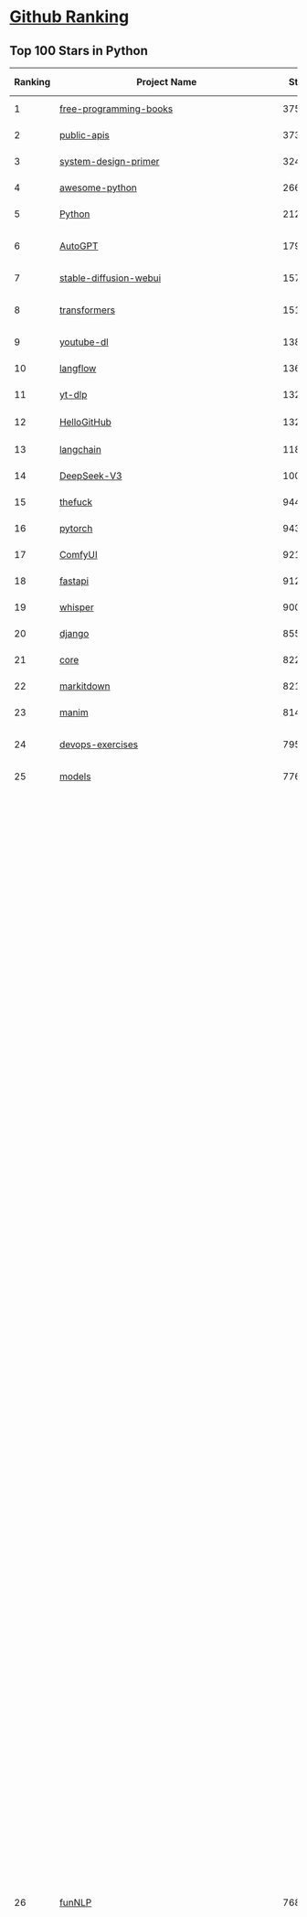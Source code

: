 [Github Ranking](../README.md)
==========

## Top 100 Stars in Python

| Ranking | Project Name | Stars | Forks | Language | Open Issues | Description | Last Commit |
| ------- | ------------ | ----- | ----- | -------- | ----------- | ----------- | ----------- |
| 1 | [free-programming-books](https://github.com/EbookFoundation/free-programming-books) | 375250 | 65185 | Python | 42 | :books: Freely available programming books | 2025-10-28T01:52:13Z |
| 2 | [public-apis](https://github.com/public-apis/public-apis) | 373834 | 39452 | Python | 7 | A collective list of free APIs | 2025-05-20T15:56:34Z |
| 3 | [system-design-primer](https://github.com/donnemartin/system-design-primer) | 324335 | 52896 | Python | 256 | Learn how to design large-scale systems. Prep for the system design interview.  Includes Anki flashcards. | 2025-05-21T11:13:33Z |
| 4 | [awesome-python](https://github.com/vinta/awesome-python) | 266610 | 26599 | Python | 0 | An opinionated list of awesome Python frameworks, libraries, software and resources. | 2025-10-16T13:40:58Z |
| 5 | [Python](https://github.com/TheAlgorithms/Python) | 212098 | 49013 | Python | 123 | All Algorithms implemented in Python | 2025-10-20T00:59:36Z |
| 6 | [AutoGPT](https://github.com/Significant-Gravitas/AutoGPT) | 179320 | 46091 | Python | 189 | AutoGPT is the vision of accessible AI for everyone, to use and to build on. Our mission is to provide the tools, so that you can focus on what matters. | 2025-10-27T23:23:44Z |
| 7 | [stable-diffusion-webui](https://github.com/AUTOMATIC1111/stable-diffusion-webui) | 157613 | 29254 | Python | 2370 | Stable Diffusion web UI | 2025-10-07T20:06:10Z |
| 8 | [transformers](https://github.com/huggingface/transformers) | 151713 | 30967 | Python | 1091 | 🤗 Transformers: the model-definition framework for state-of-the-art machine learning models in text, vision, audio, and multimodal models, for both inference and training.  | 2025-10-27T21:57:44Z |
| 9 | [youtube-dl](https://github.com/ytdl-org/youtube-dl) | 138574 | 10527 | Python | 3642 | Command-line program to download videos from YouTube.com and other video sites | 2025-10-18T10:02:28Z |
| 10 | [langflow](https://github.com/langflow-ai/langflow) | 136288 | 7858 | Python | 385 | Langflow is a powerful tool for building and deploying AI-powered agents and workflows. | 2025-10-28T03:05:31Z |
| 11 | [yt-dlp](https://github.com/yt-dlp/yt-dlp) | 132899 | 10666 | Python | 1704 | A feature-rich command-line audio/video downloader | 2025-10-27T23:21:38Z |
| 12 | [HelloGitHub](https://github.com/521xueweihan/HelloGitHub) | 132320 | 10822 | Python | 215 | :octocat: 分享 GitHub 上有趣、入门级的开源项目。Share interesting, entry-level open source projects on GitHub. | 2025-10-28T00:14:25Z |
| 13 | [langchain](https://github.com/langchain-ai/langchain) | 118215 | 19466 | Python | 167 | 🦜🔗 Build context-aware reasoning applications | 2025-10-27T23:47:43Z |
| 14 | [DeepSeek-V3](https://github.com/deepseek-ai/DeepSeek-V3) | 100011 | 16314 | Python | 31 | None | 2025-08-28T03:24:37Z |
| 15 | [thefuck](https://github.com/nvbn/thefuck) | 94492 | 3792 | Python | 292 | Magnificent app which corrects your previous console command. | 2024-07-19T14:56:13Z |
| 16 | [pytorch](https://github.com/pytorch/pytorch) | 94303 | 25676 | Python | 15477 | Tensors and Dynamic neural networks in Python with strong GPU acceleration | 2025-10-28T04:04:58Z |
| 17 | [ComfyUI](https://github.com/comfyanonymous/ComfyUI) | 92112 | 10362 | Python | 2881 | The most powerful and modular diffusion model GUI, api and backend with a graph/nodes interface. | 2025-10-28T03:54:03Z |
| 18 | [fastapi](https://github.com/fastapi/fastapi) | 91238 | 8130 | Python | 43 | FastAPI framework, high performance, easy to learn, fast to code, ready for production | 2025-10-27T17:53:01Z |
| 19 | [whisper](https://github.com/openai/whisper) | 90013 | 11259 | Python | 0 | Robust Speech Recognition via Large-Scale Weak Supervision | 2025-09-08T10:58:26Z |
| 20 | [django](https://github.com/django/django) | 85574 | 33166 | Python | 0 | The Web framework for perfectionists with deadlines. | 2025-10-27T19:11:19Z |
| 21 | [core](https://github.com/home-assistant/core) | 82212 | 35647 | Python | 2367 | :house_with_garden: Open source home automation that puts local control and privacy first. | 2025-10-27T21:53:11Z |
| 22 | [markitdown](https://github.com/microsoft/markitdown) | 82172 | 4610 | Python | 267 | Python tool for converting files and office documents to Markdown. | 2025-10-20T23:07:42Z |
| 23 | [manim](https://github.com/3b1b/manim) | 81489 | 6909 | Python | 455 | Animation engine for explanatory math videos | 2025-10-20T17:03:38Z |
| 24 | [devops-exercises](https://github.com/bregman-arie/devops-exercises) | 79582 | 18011 | Python | 35 | Linux, Jenkins, AWS, SRE, Prometheus, Docker, Python, Ansible, Git, Kubernetes, Terraform, OpenStack, SQL, NoSQL, Azure, GCP, DNS, Elastic, Network, Virtualization. DevOps Interview Questions | 2025-10-07T17:14:54Z |
| 25 | [models](https://github.com/tensorflow/models) | 77664 | 45437 | Python | 1080 | Models and examples built with TensorFlow | 2025-10-27T18:42:17Z |
| 26 | [funNLP](https://github.com/fighting41love/funNLP) | 76855 | 15043 | Python | 35 | 中英文敏感词、语言检测、中外手机/电话归属地/运营商查询、名字推断性别、手机号抽取、身份证抽取、邮箱抽取、中日文人名库、中文缩写库、拆字词典、词汇情感值、停用词、反动词表、暴恐词表、繁简体转换、英文模拟中文发音、汪峰歌词生成器、职业名称词库、同义词库、反义词库、否定词库、汽车品牌词库、汽车零件词库、连续英文切割、各种中文词向量、公司名字大全、古诗词库、IT词库、财经词库、成语词库、地名词库、历史名人词库、诗词词库、医学词库、饮食词库、法律词库、汽车词库、动物词库、中文聊天语料、中文谣言数据、百度中文问答数据集、句子相似度匹配算法集合、bert资源、文本生成&摘要相关工具、cocoNLP信息抽取工具、国内电话号码正则匹配、清华大学XLORE:中英文跨语言百科知识图谱、清华大学人工智能技术系列报告、自然语言生成、NLU太难了系列、自动对联数据及机器人、用户名黑名单列表、罪名法务名词及分类模型、微信公众号语料、cs224n深度学习自然语言处理课程、中文手写汉字识别、中文自然语言处理 语料/数据集、变量命名神器、分词语料库+代码、任务型对话英文数据集、ASR 语音数据集 + 基于深度学习的中文语音识别系统、笑声检测器、Microsoft多语言数字/单位/如日期时间识别包、中华新华字典数据库及api(包括常用歇后语、成语、词语和汉字)、文档图谱自动生成、SpaCy 中文模型、Common Voice语音识别数据集新版、神经网络关系抽取、基于bert的命名实体识别、关键词(Keyphrase)抽取包pke、基于医疗领域知识图谱的问答系统、基于依存句法与语义角色标注的事件三元组抽取、依存句法分析4万句高质量标注数据、cnocr：用来做中文OCR的Python3包、中文人物关系知识图谱项目、中文nlp竞赛项目及代码汇总、中文字符数据、speech-aligner: 从“人声语音”及其“语言文本”产生音素级别时间对齐标注的工具、AmpliGraph: 知识图谱表示学习(Python)库：知识图谱概念链接预测、Scattertext 文本可视化(python)、语言/知识表示工具：BERT & ERNIE、中文对比英文自然语言处理NLP的区别综述、Synonyms中文近义词工具包、HarvestText领域自适应文本挖掘工具（新词发现-情感分析-实体链接等）、word2word：(Python)方便易用的多语言词-词对集：62种语言/3,564个多语言对、语音识别语料生成工具：从具有音频/字幕的在线视频创建自动语音识别(ASR)语料库、构建医疗实体识别的模型（包含词典和语料标注）、单文档非监督的关键词抽取、Kashgari中使用gpt-2语言模型、开源的金融投资数据提取工具、文本自动摘要库TextTeaser: 仅支持英文、人民日报语料处理工具集、一些关于自然语言的基本模型、基于14W歌曲知识库的问答尝试--功能包括歌词接龙and已知歌词找歌曲以及歌曲歌手歌词三角关系的问答、基于Siamese bilstm模型的相似句子判定模型并提供训练数据集和测试数据集、用Transformer编解码模型实现的根据Hacker News文章标题自动生成评论、用BERT进行序列标记和文本分类的模板代码、LitBank：NLP数据集——支持自然语言处理和计算人文学科任务的100部带标记英文小说语料、百度开源的基准信息抽取系统、虚假新闻数据集、Facebook: LAMA语言模型分析，提供Transformer-XL/BERT/ELMo/GPT预训练语言模型的统一访问接口、CommonsenseQA：面向常识的英文QA挑战、中文知识图谱资料、数据及工具、各大公司内部里大牛分享的技术文档 PDF 或者 PPT、自然语言生成SQL语句（英文）、中文NLP数据增强（EDA）工具、英文NLP数据增强工具 、基于医药知识图谱的智能问答系统、京东商品知识图谱、基于mongodb存储的军事领域知识图谱问答项目、基于远监督的中文关系抽取、语音情感分析、中文ULMFiT-情感分析-文本分类-语料及模型、一个拍照做题程序、世界各国大规模人名库、一个利用有趣中文语料库 qingyun 训练出来的中文聊天机器人、中文聊天机器人seqGAN、省市区镇行政区划数据带拼音标注、教育行业新闻语料库包含自动文摘功能、开放了对话机器人-知识图谱-语义理解-自然语言处理工具及数据、中文知识图谱：基于百度百科中文页面-抽取三元组信息-构建中文知识图谱、masr: 中文语音识别-提供预训练模型-高识别率、Python音频数据增广库、中文全词覆盖BERT及两份阅读理解数据、ConvLab：开源多域端到端对话系统平台、中文自然语言处理数据集、基于最新版本rasa搭建的对话系统、基于TensorFlow和BERT的管道式实体及关系抽取、一个小型的证券知识图谱/知识库、复盘所有NLP比赛的TOP方案、OpenCLaP：多领域开源中文预训练语言模型仓库、UER：基于不同语料+编码器+目标任务的中文预训练模型仓库、中文自然语言处理向量合集、基于金融-司法领域(兼有闲聊性质)的聊天机器人、g2pC：基于上下文的汉语读音自动标记模块、Zincbase 知识图谱构建工具包、诗歌质量评价/细粒度情感诗歌语料库、快速转化「中文数字」和「阿拉伯数字」、百度知道问答语料库、基于知识图谱的问答系统、jieba_fast 加速版的jieba、正则表达式教程、中文阅读理解数据集、基于BERT等最新语言模型的抽取式摘要提取、Python利用深度学习进行文本摘要的综合指南、知识图谱深度学习相关资料整理、维基大规模平行文本语料、StanfordNLP 0.2.0：纯Python版自然语言处理包、NeuralNLP-NeuralClassifier：腾讯开源深度学习文本分类工具、端到端的封闭域对话系统、中文命名实体识别：NeuroNER vs. BertNER、新闻事件线索抽取、2019年百度的三元组抽取比赛：“科学空间队”源码、基于依存句法的开放域文本知识三元组抽取和知识库构建、中文的GPT2训练代码、ML-NLP - 机器学习(Machine Learning)NLP面试中常考到的知识点和代码实现、nlp4han:中文自然语言处理工具集(断句/分词/词性标注/组块/句法分析/语义分析/NER/N元语法/HMM/代词消解/情感分析/拼写检查、XLM：Facebook的跨语言预训练语言模型、用基于BERT的微调和特征提取方法来进行知识图谱百度百科人物词条属性抽取、中文自然语言处理相关的开放任务-数据集-当前最佳结果、CoupletAI - 基于CNN+Bi-LSTM+Attention 的自动对对联系统、抽象知识图谱、MiningZhiDaoQACorpus - 580万百度知道问答数据挖掘项目、brat rapid annotation tool: 序列标注工具、大规模中文知识图谱数据：1.4亿实体、数据增强在机器翻译及其他nlp任务中的应用及效果、allennlp阅读理解:支持多种数据和模型、PDF表格数据提取工具 、 Graphbrain：AI开源软件库和科研工具，目的是促进自动意义提取和文本理解以及知识的探索和推断、简历自动筛选系统、基于命名实体识别的简历自动摘要、中文语言理解测评基准，包括代表性的数据集&基准模型&语料库&排行榜、树洞 OCR 文字识别 、从包含表格的扫描图片中识别表格和文字、语声迁移、Python口语自然语言处理工具集(英文)、 similarity：相似度计算工具包，java编写、海量中文预训练ALBERT模型 、Transformers 2.0 、基于大规模音频数据集Audioset的音频增强 、Poplar：网页版自然语言标注工具、图片文字去除，可用于漫画翻译 、186种语言的数字叫法库、Amazon发布基于知识的人-人开放领域对话数据集 、中文文本纠错模块代码、繁简体转换 、 Python实现的多种文本可读性评价指标、类似于人名/地名/组织机构名的命名体识别数据集 、东南大学《知识图谱》研究生课程(资料)、. 英文拼写检查库 、 wwsearch是企业微信后台自研的全文检索引擎、CHAMELEON：深度学习新闻推荐系统元架构 、 8篇论文梳理BERT相关模型进展与反思、DocSearch：免费文档搜索引擎、 LIDA：轻量交互式对话标注工具 、aili - the fastest in-memory index in the East 东半球最快并发索引 、知识图谱车音工作项目、自然语言生成资源大全 、中日韩分词库mecab的Python接口库、中文文本摘要/关键词提取、汉字字符特征提取器 (featurizer)，提取汉字的特征（发音特征、字形特征）用做深度学习的特征、中文生成任务基准测评 、中文缩写数据集、中文任务基准测评 - 代表性的数据集-基准(预训练)模型-语料库-baseline-工具包-排行榜、PySS3：面向可解释AI的SS3文本分类器机器可视化工具 、中文NLP数据集列表、COPE - 格律诗编辑程序、doccano：基于网页的开源协同多语言文本标注工具 、PreNLP：自然语言预处理库、简单的简历解析器，用来从简历中提取关键信息、用于中文闲聊的GPT2模型：GPT2-chitchat、基于检索聊天机器人多轮响应选择相关资源列表(Leaderboards、Datasets、Papers)、(Colab)抽象文本摘要实现集锦(教程 、词语拼音数据、高效模糊搜索工具、NLP数据增广资源集、微软对话机器人框架 、 GitHub Typo Corpus：大规模GitHub多语言拼写错误/语法错误数据集、TextCluster：短文本聚类预处理模块 Short text cluster、面向语音识别的中文文本规范化、BLINK：最先进的实体链接库、BertPunc：基于BERT的最先进标点修复模型、Tokenizer：快速、可定制的文本词条化库、中文语言理解测评基准，包括代表性的数据集、基准(预训练)模型、语料库、排行榜、spaCy 医学文本挖掘与信息提取 、 NLP任务示例项目代码集、 python拼写检查库、chatbot-list - 行业内关于智能客服、聊天机器人的应用和架构、算法分享和介绍、语音质量评价指标(MOSNet, BSSEval, STOI, PESQ, SRMR)、 用138GB语料训练的法文RoBERTa预训练语言模型 、BERT-NER-Pytorch：三种不同模式的BERT中文NER实验、无道词典 - 有道词典的命令行版本，支持英汉互查和在线查询、2019年NLP亮点回顾、 Chinese medical dialogue data 中文医疗对话数据集 、最好的汉字数字(中文数字)-阿拉伯数字转换工具、 基于百科知识库的中文词语多词义/义项获取与特定句子词语语义消歧、awesome-nlp-sentiment-analysis - 情感分析、情绪原因识别、评价对象和评价词抽取、LineFlow：面向所有深度学习框架的NLP数据高效加载器、中文医学NLP公开资源整理 、MedQuAD：(英文)医学问答数据集、将自然语言数字串解析转换为整数和浮点数、Transfer Learning in Natural Language Processing (NLP) 、面向语音识别的中文/英文发音辞典、Tokenizers：注重性能与多功能性的最先进分词器、CLUENER 细粒度命名实体识别 Fine Grained Named Entity Recognition、 基于BERT的中文命名实体识别、中文谣言数据库、NLP数据集/基准任务大列表、nlp相关的一些论文及代码, 包括主题模型、词向量(Word Embedding)、命名实体识别(NER)、文本分类(Text Classificatin)、文本生成(Text Generation)、文本相似性(Text Similarity)计算等，涉及到各种与nlp相关的算法，基于keras和tensorflow 、Python文本挖掘/NLP实战示例、 Blackstone：面向非结构化法律文本的spaCy pipeline和NLP模型通过同义词替换实现文本“变脸” 、中文 预训练 ELECTREA 模型: 基于对抗学习 pretrain Chinese Model 、albert-chinese-ner - 用预训练语言模型ALBERT做中文NER 、基于GPT2的特定主题文本生成/文本增广、开源预训练语言模型合集、多语言句向量包、编码、标记和实现：一种可控高效的文本生成方法、 英文脏话大列表 、attnvis：GPT2、BERT等transformer语言模型注意力交互可视化、CoVoST：Facebook发布的多语种语音-文本翻译语料库，包括11种语言(法语、德语、荷兰语、俄语、西班牙语、意大利语、土耳其语、波斯语、瑞典语、蒙古语和中文)的语音、文字转录及英文译文、Jiagu自然语言处理工具 - 以BiLSTM等模型为基础，提供知识图谱关系抽取 中文分词 词性标注 命名实体识别 情感分析 新词发现 关键词 文本摘要 文本聚类等功能、用unet实现对文档表格的自动检测，表格重建、NLP事件提取文献资源列表 、 金融领域自然语言处理研究资源大列表、CLUEDatasetSearch - 中英文NLP数据集：搜索所有中文NLP数据集，附常用英文NLP数据集 、medical_NER - 中文医学知识图谱命名实体识别 、(哈佛)讲因果推理的免费书、知识图谱相关学习资料/数据集/工具资源大列表、Forte：灵活强大的自然语言处理pipeline工具集 、Python字符串相似性算法库、PyLaia：面向手写文档分析的深度学习工具包、TextFooler：针对文本分类/推理的对抗文本生成模块、Haystack：灵活、强大的可扩展问答(QA)框架、中文关键短语抽取工具 | 2024-05-10T07:38:24Z |
| 27 | [Deep-Live-Cam](https://github.com/hacksider/Deep-Live-Cam) | 74204 | 10834 | Python | 53 | real time face swap and one-click video deepfake with only a single image | 2025-10-24T08:34:47Z |
| 28 | [awesome-llm-apps](https://github.com/Shubhamsaboo/awesome-llm-apps) | 73626 | 9575 | Python | 4 | Collection of awesome LLM apps with AI Agents and RAG using OpenAI, Anthropic, Gemini and opensource models. | 2025-10-19T17:51:53Z |
| 29 | [d2l-zh](https://github.com/d2l-ai/d2l-zh) | 73456 | 11959 | Python | 0 | 《动手学深度学习》：面向中文读者、能运行、可讨论。中英文版被70多个国家的500多所大学用于教学。 | 2024-07-30T09:32:19Z |
| 30 | [browser-use](https://github.com/browser-use/browser-use) | 71823 | 8513 | Python | 139 | 🌐 Make websites accessible for AI agents. Automate tasks online with ease. | 2025-10-28T03:53:48Z |
| 31 | [PayloadsAllTheThings](https://github.com/swisskyrepo/PayloadsAllTheThings) | 71189 | 16145 | Python | 0 | A list of useful payloads and bypass for Web Application Security and Pentest/CTF | 2025-10-05T16:55:44Z |
| 32 | [screenshot-to-code](https://github.com/abi/screenshot-to-code) | 71076 | 8808 | Python | 106 | Drop in a screenshot and convert it to clean code (HTML/Tailwind/React/Vue) | 2025-10-21T18:42:48Z |
| 33 | [flask](https://github.com/pallets/flask) | 70667 | 16598 | Python | 6 | The Python micro framework for building web applications. | 2025-10-14T20:26:26Z |
| 34 | [awesome-machine-learning](https://github.com/josephmisiti/awesome-machine-learning) | 70399 | 15144 | Python | 2 | A curated list of awesome Machine Learning frameworks, libraries and software. | 2025-10-06T13:44:20Z |
| 35 | [new-pac](https://github.com/Alvin9999/new-pac) | 70103 | 10469 | Python | 446 | 翻墙-科学上网、自由上网、免费科学上网、免费翻墙、fanqiang、油管youtube/视频下载、软件、VPN、一键翻墙浏览器，vps一键搭建翻墙服务器脚本/教程，免费shadowsocks/ss/ssr/v2ray/goflyway账号/节点，翻墙梯子，电脑、手机、iOS、安卓、windows、Mac、Linux、路由器翻墙、科学上网、youtube视频下载、youtube油管镜像/免翻墙网站、美区apple id共享账号、翻墙-科学上网-梯子 | 2025-10-28T03:58:05Z |
| 36 | [sherlock](https://github.com/sherlock-project/sherlock) | 69879 | 8194 | Python | 67 | Hunt down social media accounts by username across social networks | 2025-10-27T05:09:03Z |
| 37 | [cpython](https://github.com/python/cpython) | 69562 | 33238 | Python | 7160 | The Python programming language | 2025-10-27T23:49:11Z |
| 38 | [gpt_academic](https://github.com/binary-husky/gpt_academic) | 69427 | 8380 | Python | 269 | 为GPT/GLM等LLM大语言模型提供实用化交互接口，特别优化论文阅读/润色/写作体验，模块化设计，支持自定义快捷按钮&函数插件，支持Python和C++等项目剖析&自译解功能，PDF/LaTex论文翻译&总结功能，支持并行问询多种LLM模型，支持chatglm3等本地模型。接入通义千问, deepseekcoder, 讯飞星火, 文心一言, llama2, rwkv, claude2, moss等。 | 2025-09-20T13:41:26Z |
| 39 | [ansible](https://github.com/ansible/ansible) | 66841 | 24112 | Python | 567 | Ansible is a radically simple IT automation platform that makes your applications and systems easier to deploy and maintain. Automate everything from code deployment to network configuration to cloud management, in a language that approaches plain English, using SSH, with no agents to install on remote systems. https://docs.ansible.com. | 2025-10-27T21:02:23Z |
| 40 | [ragflow](https://github.com/infiniflow/ragflow) | 66652 | 7064 | Python | 2946 | RAGFlow is a leading open-source Retrieval-Augmented Generation (RAG) engine that fuses cutting-edge RAG with Agent capabilities to create a superior context layer for LLMs | 2025-10-28T03:02:43Z |
| 41 | [gpt4free](https://github.com/xtekky/gpt4free) | 65451 | 13716 | Python | 7 | The official gpt4free repository \| various collection of powerful language models \| o4, o3 and deepseek r1, gpt-4.1, gemini 2.5 | 2025-10-20T20:42:21Z |
| 42 | [OpenHands](https://github.com/OpenHands/OpenHands) | 64493 | 7830 | Python | 241 | 🙌 OpenHands: Code Less, Make More | 2025-10-28T02:28:22Z |
| 43 | [annotated_deep_learning_paper_implementations](https://github.com/labmlai/annotated_deep_learning_paper_implementations) | 63903 | 6481 | Python | 25 | 🧑‍🏫 60+ Implementations/tutorials of deep learning papers with side-by-side notes 📝; including transformers (original, xl, switch, feedback, vit, ...), optimizers (adam, adabelief, sophia, ...), gans(cyclegan, stylegan2, ...), 🎮 reinforcement learning (ppo, dqn), capsnet, distillation, ... 🧠 | 2025-09-19T10:18:51Z |
| 44 | [scikit-learn](https://github.com/scikit-learn/scikit-learn) | 63826 | 26368 | Python | 1605 | scikit-learn: machine learning in Python | 2025-10-28T04:01:37Z |
| 45 | [keras](https://github.com/keras-team/keras) | 63517 | 19637 | Python | 223 | Deep Learning for humans | 2025-10-27T21:06:26Z |
| 46 | [PaddleOCR](https://github.com/PaddlePaddle/PaddleOCR) | 61612 | 9160 | Python | 187 | Turn any PDF or image document into structured data for your AI. A powerful, lightweight OCR toolkit that bridges the gap between images/PDFs and LLMs. Supports 100+ languages. | 2025-10-28T03:31:00Z |
| 47 | [vllm](https://github.com/vllm-project/vllm) | 61173 | 10824 | Python | 1857 | A high-throughput and memory-efficient inference and serving engine for LLMs | 2025-10-28T02:18:08Z |
| 48 | [localstack](https://github.com/localstack/localstack) | 60976 | 4275 | Python | 263 | 💻 A fully functional local AWS cloud stack. Develop and test your cloud & Serverless apps offline | 2025-10-27T23:55:03Z |
| 49 | [LLaMA-Factory](https://github.com/hiyouga/LLaMA-Factory) | 60880 | 7360 | Python | 732 | Unified Efficient Fine-Tuning of 100+ LLMs & VLMs (ACL 2024) | 2025-10-27T13:23:32Z |
| 50 | [open-interpreter](https://github.com/openinterpreter/open-interpreter) | 60715 | 5207 | Python | 233 | A natural language interface for computers | 2025-10-24T07:37:49Z |
| 51 | [MetaGPT](https://github.com/FoundationAgents/MetaGPT) | 59114 | 7174 | Python | 8 | 🌟 The Multi-Agent Framework: First AI Software Company, Towards Natural Language Programming | 2025-10-04T05:57:57Z |
| 52 | [llama](https://github.com/meta-llama/llama) | 58882 | 9817 | Python | 450 | Inference code for Llama models | 2025-01-26T21:42:26Z |
| 53 | [scrapy](https://github.com/scrapy/scrapy) | 58779 | 11134 | Python | 465 | Scrapy, a fast high-level web crawling & scraping framework for Python. | 2025-10-27T14:42:43Z |
| 54 | [Real-Time-Voice-Cloning](https://github.com/CorentinJ/Real-Time-Voice-Cloning) | 58663 | 9355 | Python | 162 | Clone a voice in 5 seconds to generate arbitrary speech in real-time | 2025-09-23T07:21:53Z |
| 55 | [openpilot](https://github.com/commaai/openpilot) | 58616 | 10368 | Python | 156 | openpilot is an operating system for robotics. Currently, it upgrades the driver assistance system on 300+ supported cars. | 2025-10-28T03:00:01Z |
| 56 | [private-gpt](https://github.com/zylon-ai/private-gpt) | 56685 | 7594 | Python | 257 | Interact with your documents using the power of GPT, 100% privately, no data leaks | 2024-11-13T19:30:32Z |
| 57 | [you-get](https://github.com/soimort/you-get) | 56514 | 9801 | Python | 0 | :arrow_double_down: Dumb downloader that scrapes the web | 2025-04-27T15:33:25Z |
| 58 | [yolov5](https://github.com/ultralytics/yolov5) | 55825 | 17257 | Python | 137 | YOLOv5 🚀 in PyTorch > ONNX > CoreML > TFLite | 2025-10-24T09:59:09Z |
| 59 | [face_recognition](https://github.com/ageitgey/face_recognition) | 55636 | 13700 | Python | 774 | The world's simplest facial recognition api for Python and the command line | 2024-08-21T06:22:36Z |
| 60 | [crawl4ai](https://github.com/unclecode/crawl4ai) | 55099 | 5514 | Python | 169 | 🚀🤖 Crawl4AI: Open-source LLM Friendly Web Crawler & Scraper. Don't be shy, join here: https://discord.gg/jP8KfhDhyN | 2025-10-27T09:02:35Z |
| 61 | [gpt-engineer](https://github.com/AntonOsika/gpt-engineer) | 54977 | 7335 | Python | 31 | CLI platform to experiment with codegen. Precursor to: https://lovable.dev | 2025-05-14T10:15:10Z |
| 62 | [faceswap](https://github.com/deepfakes/faceswap) | 54626 | 13416 | Python | 35 | Deepfakes Software For All | 2025-10-23T17:19:08Z |
| 63 | [rich](https://github.com/Textualize/rich) | 54202 | 1924 | Python | 219 | Rich is a Python library for rich text and beautiful formatting in the terminal. | 2025-10-09T15:33:25Z |
| 64 | [OpenBB](https://github.com/OpenBB-finance/OpenBB) | 53925 | 5189 | Python | 32 | Financial data platform for analysts, quants and AI agents. | 2025-10-27T16:32:49Z |
| 65 | [hackingtool](https://github.com/Z4nzu/hackingtool) | 53873 | 5865 | Python | 58 | ALL IN ONE Hacking Tool For Hackers | 2025-10-14T06:02:19Z |
| 66 | [requests](https://github.com/psf/requests) | 53413 | 9578 | Python | 204 | A simple, yet elegant, HTTP library. | 2025-10-27T18:15:26Z |
| 67 | [GPT-SoVITS](https://github.com/RVC-Boss/GPT-SoVITS) | 51863 | 5683 | Python | 753 | 1 min voice data can also be used to train a good TTS model! (few shot voice cloning) | 2025-09-10T07:01:05Z |
| 68 | [30-Days-Of-Python](https://github.com/Asabeneh/30-Days-Of-Python) | 51649 | 9870 | Python | 60 | 30 days of Python programming challenge is a step-by-step guide to learn the Python programming language in 30 days. This challenge may take more than100 days, follow your own pace.  These videos may help too: https://www.youtube.com/channel/UC7PNRuno1rzYPb1xLa4yktw | 2025-10-10T14:41:23Z |
| 69 | [autogen](https://github.com/microsoft/autogen) | 51151 | 7802 | Python | 406 | A programming framework for agentic AI | 2025-10-08T04:58:17Z |
| 70 | [grok-1](https://github.com/xai-org/grok-1) | 50534 | 8368 | Python | 0 | Grok open release | 2024-08-30T04:17:25Z |
| 71 | [OpenManus](https://github.com/FoundationAgents/OpenManus) | 50510 | 8827 | Python | 362 | No fortress, purely open ground.  OpenManus is Coming. | 2025-10-13T07:41:24Z |
| 72 | [professional-programming](https://github.com/charlax/professional-programming) | 49652 | 3913 | Python | 1 | A collection of learning resources for curious software engineers | 2025-10-27T12:56:59Z |
| 73 | [pathway](https://github.com/pathwaycom/pathway) | 48881 | 1433 | Python | 39 | Python ETL framework for stream processing, real-time analytics, LLM pipelines, and RAG. | 2025-10-24T13:19:48Z |
| 74 | [nanoGPT](https://github.com/karpathy/nanoGPT) | 48209 | 8081 | Python | 235 | The simplest, fastest repository for training/finetuning medium-sized GPTs. | 2024-12-09T23:53:04Z |
| 75 | [ultralytics](https://github.com/ultralytics/ultralytics) | 47944 | 9246 | Python | 234 | Ultralytics YOLO 🚀 | 2025-10-28T02:38:24Z |
| 76 | [MinerU](https://github.com/opendatalab/MinerU) | 47569 | 3923 | Python | 108 | Transforms complex documents like PDFs into LLM-ready markdown/JSON for your Agentic workflows. | 2025-10-28T02:19:06Z |
| 77 | [unsloth](https://github.com/unslothai/unsloth) | 47528 | 3889 | Python | 773 | Fine-tuning & Reinforcement Learning for LLMs. 🦥 Train OpenAI gpt-oss, DeepSeek-R1, Qwen3, Gemma 3, TTS 2x faster with 70% less VRAM. | 2025-10-27T11:25:19Z |
| 78 | [big-list-of-naughty-strings](https://github.com/minimaxir/big-list-of-naughty-strings) | 47464 | 2161 | Python | 69 | The Big List of Naughty Strings is a list of strings which have a high probability of causing issues when used as user-input data. | 2024-04-18T03:26:59Z |
| 79 | [MoneyPrinterTurbo](https://github.com/harry0703/MoneyPrinterTurbo) | 47302 | 6608 | Python | 200 | 利用AI大模型，一键生成高清短视频 Generate short videos with one click using AI LLM. | 2025-06-11T06:34:54Z |
| 80 | [pandas](https://github.com/pandas-dev/pandas) | 46950 | 19200 | Python | 3479 | Flexible and powerful data analysis / manipulation library for Python, providing labeled data structures similar to R data.frame objects, statistical functions, and much more | 2025-10-27T22:47:49Z |
| 81 | [odoo](https://github.com/odoo/odoo) | 46898 | 30171 | Python | 3374 | Odoo. Open Source Apps To Grow Your Business. | 2025-10-28T04:05:37Z |
| 82 | [Fooocus](https://github.com/lllyasviel/Fooocus) | 46881 | 7571 | Python | 215 | Focus on prompting and generating | 2025-09-02T20:28:44Z |
| 83 | [text-generation-webui](https://github.com/oobabooga/text-generation-webui) | 45244 | 5821 | Python | 2603 | The definitive Web UI for local AI, with powerful features and easy setup. | 2025-10-27T21:18:56Z |
| 84 | [llama_index](https://github.com/run-llama/llama_index) | 44927 | 6484 | Python | 223 | LlamaIndex is the leading framework for building LLM-powered agents over your data. | 2025-10-27T23:22:37Z |
| 85 | [freqtrade](https://github.com/freqtrade/freqtrade) | 44024 | 8996 | Python | 28 | Free, open source crypto trading bot | 2025-10-28T03:19:48Z |
| 86 | [TTS](https://github.com/coqui-ai/TTS) | 43178 | 5720 | Python | 7 | 🐸💬 - a deep learning toolkit for Text-to-Speech, battle-tested in research and production | 2024-08-16T12:07:14Z |
| 87 | [airflow](https://github.com/apache/airflow) | 42950 | 15851 | Python | 1336 | Apache Airflow - A platform to programmatically author, schedule, and monitor workflows | 2025-10-28T01:30:51Z |
| 88 | [docling](https://github.com/docling-project/docling) | 42361 | 3037 | Python | 654 | Get your documents ready for gen AI | 2025-10-27T16:46:17Z |
| 89 | [python-patterns](https://github.com/faif/python-patterns) | 42324 | 7054 | Python | 11 | A collection of design patterns/idioms in Python | 2025-10-17T13:50:11Z |
| 90 | [sentry](https://github.com/getsentry/sentry) | 42308 | 4493 | Python | 1707 | Developer-first error tracking and performance monitoring | 2025-10-28T03:40:36Z |
| 91 | [ai-hedge-fund](https://github.com/virattt/ai-hedge-fund) | 42089 | 7449 | Python | 25 | An AI Hedge Fund Team | 2025-10-11T18:20:27Z |
| 92 | [streamlit](https://github.com/streamlit/streamlit) | 41956 | 3831 | Python | 1161 | Streamlit — A faster way to build and share data apps. | 2025-10-28T03:32:49Z |
| 93 | [stablediffusion](https://github.com/Stability-AI/stablediffusion) | 41893 | 5335 | Python | 249 | High-Resolution Image Synthesis with Latent Diffusion Models | 2025-06-25T14:18:37Z |
| 94 | [mem0](https://github.com/mem0ai/mem0) | 41802 | 4493 | Python | 295 | Universal memory layer for AI Agents; Announcing OpenMemory MCP - local and secure memory management. | 2025-10-27T19:31:44Z |
| 95 | [diagrams](https://github.com/mingrammer/diagrams) | 41660 | 2691 | Python | 311 | :art: Diagram as Code for prototyping cloud system architectures | 2025-10-27T06:59:04Z |
| 96 | [ailearning](https://github.com/apachecn/ailearning) | 41625 | 11596 | Python | 3 | AiLearning：数据分析+机器学习实战+线性代数+PyTorch+NLTK+TF2 | 2024-11-12T16:21:55Z |
| 97 | [ColossalAI](https://github.com/hpcaitech/ColossalAI) | 41213 | 4535 | Python | 430 | Making large AI models cheaper, faster and more accessible | 2025-10-13T17:34:46Z |
| 98 | [ChatGLM-6B](https://github.com/zai-org/ChatGLM-6B) | 41150 | 5212 | Python | 559 | ChatGLM-6B: An Open Bilingual Dialogue Language Model \| 开源双语对话语言模型 | 2024-06-27T04:05:25Z |
| 99 | [black](https://github.com/psf/black) | 41089 | 2650 | Python | 307 | The uncompromising Python code formatter | 2025-10-27T11:51:45Z |
| 100 | [mitmproxy](https://github.com/mitmproxy/mitmproxy) | 40992 | 4338 | Python | 350 | An interactive TLS-capable intercepting HTTP proxy for penetration testers and software developers. | 2025-10-27T20:55:36Z |

